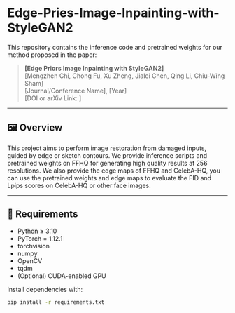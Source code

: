 # Edge-Pries-Image-Inpainting-with-StyleGAN2

This repository contains the inference code and pretrained weights for our method proposed in the paper:

> **[Edge Priors Image Inpainting with StyleGAN2]**  
> [Mengzhen Chi, Chong Fu, Xu Zheng, Jialei Chen, Qing Li, Chiu-Wing Sham]  
> [Journal/Conference Name], [Year]  
> [DOI or arXiv Link: ]

---

## 🖼️ Overview

This project aims to perform image restoration from damaged inputs, guided by edge or sketch contours. We provide inference scripts and pretrained weights on FFHQ for generating high quality results at 256 resolutions. We also provide the edge maps of FFHQ and CelebA-HQ, you can use the pretrained weights and edge maps to evaluate the FID and Lpips scores on CelebA-HQ or other face images.

---

## 🔧 Requirements

- Python ≥ 3.10  
- PyTorch = 1.12.1  
- torchvision  
- numpy  
- OpenCV  
- tqdm  
- (Optional) CUDA-enabled GPU

Install dependencies with:

```bash
pip install -r requirements.txt
